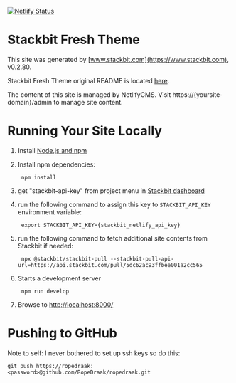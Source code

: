 [![Netlify Status](https://api.netlify.com/api/v1/badges/3345edbc-aef3-4b1d-8f4a-1f3ad931e8ee/deploy-status)](https://app.netlify.com/sites/ropedraak-62ac9/deploys)

# Stackbit Fresh Theme

This site was generated by [www.stackbit.com](https://www.stackbit.com), v0.2.80.

Stackbit Fresh Theme original README is located [here](./README.theme.md).

The content of this site is managed by NetlifyCMS. Visit https://{yoursite-domain}/admin to manage site content.

# Running Your Site Locally

1. Install [Node.js and npm](https://nodejs.org/en/)

1. Install npm dependencies:

        npm install

1. get "stackbit-api-key" from project menu in [Stackbit dashboard](https://app.stackbit.com/dashboard)

1. run the following command to assign this key to `STACKBIT_API_KEY` environment variable:

        export STACKBIT_API_KEY={stackbit_netlify_api_key}

1. run the following command to fetch additional site contents from Stackbit if needed:

        npx @stackbit/stackbit-pull --stackbit-pull-api-url=https://api.stackbit.com/pull/5dc62ac93ffbee001a2cc565

1. Starts a development server

        npm run develop

1. Browse to [http://localhost:8000/](http://localhost:8000/)

# Pushing to GitHub

Note to self: I never bothered to set up ssh keys so do this:
```
git push https://ropedraak:<password>@github.com/RopeDraak/ropedraak.git
```